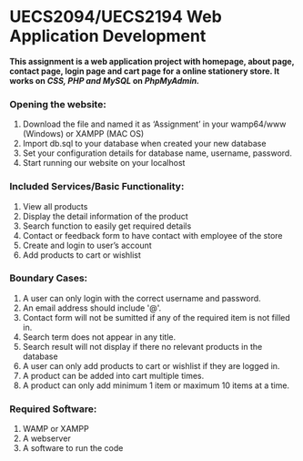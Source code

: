 # UECS2094/UECS2194 Web Application Development

**This assignment is a web application project with homepage, about page, contact page, login page and cart page for a online stationery store. It works on _CSS, PHP and MySQL_ on _PhpMyAdmin._**

### Opening the website:
1. Download the file and named it as ‘Assignment’ in your wamp64/www (Windows) or XAMPP (MAC OS)
2. Import db.sql to your database when created your new database
3. Set your configuration details for database name, username, password.
4. Start running our website on your localhost

### Included Services/Basic Functionality:
1. View all products 
2. Display the detail information of the product
3. Search function to easily get required details
4. Contact or feedback form to have contact with employee of the store
5. Create and login to user’s account
6. Add products to cart or wishlist

### Boundary Cases:
1. A user can only login with the correct username and password.
2. An email address should include '@'.
3. Contact form will not be sumitted if any of the required item is not filled in.
4. Search term does not appear in any title.
5. Search result will not display if there no relevant products in the database
6. A user can only add products to cart or wishlist if they are logged in.
7. A product can be added into cart multiple times.
8. A product can only add minimum 1 item or maximum 10 items at a time.

### Required Software:
1. WAMP or XAMPP
2. A webserver
3. A software to run the code